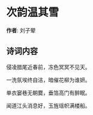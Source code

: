 # 次韵温其雪

**作者**: 刘子翚

## 诗词内容

侵凌腊尾近春前，冻色冥冥不见天。

一洗氛埃终自洁，暗催花柳为谁妍。

单衣窭巷无朝爨，垂箔高门有醉眠。

闻道江头消息好，玉旌瑶帜满楼船。

